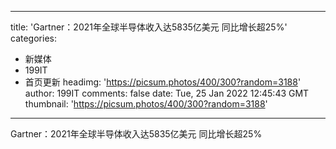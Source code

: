 
---
title: 'Gartner：2021年全球半导体收入达5835亿美元 同比增长超25%'
categories: 
 - 新媒体
 - 199IT
 - 首页更新
headimg: 'https://picsum.photos/400/300?random=3188'
author: 199IT
comments: false
date: Tue, 25 Jan 2022 12:45:43 GMT
thumbnail: 'https://picsum.photos/400/300?random=3188'
---

<div>   
Gartner：2021年全球半导体收入达5835亿美元 同比增长超25%  
</div>
            